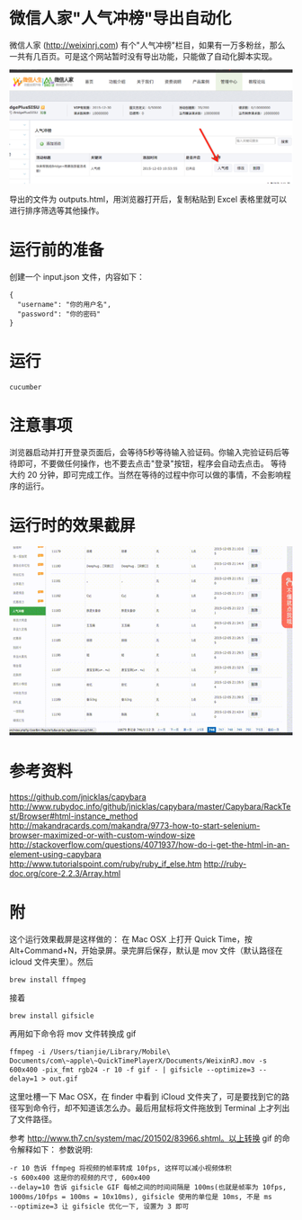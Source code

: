 # 微信人家"人气冲榜"导出自动化

微信人家 (http://weixinrj.com) 有个"人气冲榜"栏目，如果有一万多粉丝，那么一共有几百页。可是这个网站暂时没有导出功能，只能做了自动化脚本实现。

![微信人家的人气榜功能](img/ranking.png "微信人家的人气榜功能")

导出的文件为 outputs.html，用浏览器打开后，复制粘贴到 Excel 表格里就可以进行排序筛选等其他操作。

# 运行前的准备

创建一个 input.json 文件，内容如下：

```
{
  "username": "你的用户名",
  "password": "你的密码"
}
```

# 运行

```
cucumber
```

# 注意事项
浏览器启动并打开登录页面后，会等待5秒等待输入验证码。你输入完验证码后等待即可，不要做任何操作，也不要去点击"登录"按钮，程序会自动去点击。
等待大约 20 分钟，即可完成工作。当然在等待的过程中你可以做的事情，不会影响程序的运行。

# 运行时的效果截屏
![运行时的效果截屏](img/screenshot.gif "运行时的效果截屏")

# 参考资料

https://github.com/jnicklas/capybara
http://www.rubydoc.info/github/jnicklas/capybara/master/Capybara/RackTest/Browser#html-instance_method
http://makandracards.com/makandra/9773-how-to-start-selenium-browser-maximized-or-with-custom-window-size
http://stackoverflow.com/questions/4071937/how-do-i-get-the-html-in-an-element-using-capybara
http://www.tutorialspoint.com/ruby/ruby_if_else.htm
http://ruby-doc.org/core-2.2.3/Array.html

# 附
这个运行效果截屏是这样做的：
在 Mac OSX 上打开 Quick Time，按 Alt+Command+N，开始录屏。录完屏后保存，默认是 mov 文件（默认路径在 icloud 文件夹里）。然后
```
brew install ffmpeg 
```
接着
```
brew install gifsicle
```
再用如下命令将 mov 文件转换成 gif
```
ffmpeg -i /Users/tianjie/Library/Mobile\ Documents/com\~apple\~QuickTimePlayerX/Documents/WeixinRJ.mov -s 600x400 -pix_fmt rgb24 -r 10 -f gif - | gifsicle --optimize=3 --delay=1 > out.gif
```
这里吐槽一下 Mac OSX，在 finder 中看到 iCloud 文件夹了，可是要找到它的路径写到命令行，却不知道该怎么办。最后用鼠标将文件拖放到 Terminal 上才列出了文件路径。

参考 http://www.th7.cn/system/mac/201502/83966.shtml。以上转换 gif 的命令解释如下：
参数说明:
```
-r 10 告诉 ffmpeg 将视频的帧率转成 10fps, 这样可以减小视频体积
-s 600x400 这是你的视频的尺寸, 600x400
--delay=10 告诉 gifsicle GIF 每帧之间的时间间隔是 100ms(也就是帧率为 10fps, 1000ms/10fps = 100ms = 10x10ms), gifsicle 使用的单位是 10ms, 不是 ms
--optimize=3 让 gifsicle 优化一下, 设置为 3 即可
```
